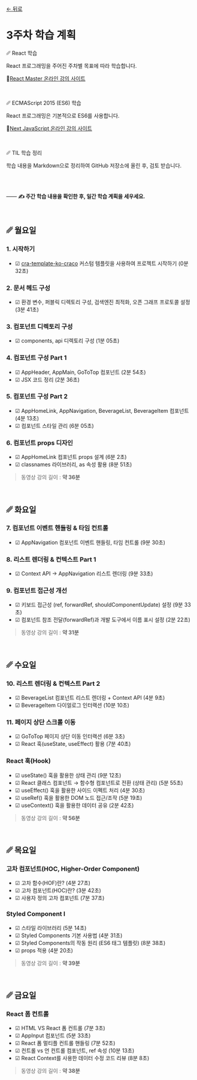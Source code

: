 [← 뒤로](./README.md)

# 3주차 학습 계획


␥ React 학습

React 프로그래밍을 주어진 주차별 목표에 따라 학습합니다.

🔗[React Master 온라인 강의 사이트](https://yamoo9.github.io/react-master)

<br>

␥ ECMAScript 2015 (ES6) 학습

React 프로그래밍은 기본적으로 ES6를 사용합니다.

🔗[Next JavaScript 온라인 강의 사이트](https://yamoo9.github.io/next-javascript)

<br>

␥ TIL 학습 정리

학습 내용을 Markdown으로 정리하여 GitHub 저장소에 올린 후, 검토 받습니다.

<br>
<br>

—— <b>✍️ 주간 학습 내용을 확인한 후, 일간 학습 계획을 세우세요.</b>

<br>


## ␥ 월요일

### 1. 시작하기
- ☑︎ [cra-template-ko-craco](https://www.npmjs.com/package/cra-template-ko-craco) 커스텀 템플릿을 사용하여 프로젝트 시작하기 (0분 32초)

### 2. 문서 헤드 구성
- ☑︎ 환경 변수, 퍼블릭 디렉토리 구성, 검색엔진 최적화, 오픈 그래프 프로토콜 설정 (3분 41초)

### 3. 컴포넌트 디렉토리 구성
- ☑︎ components, api 디렉토리 구성 (1분 05초)

### 4. 컴포넌트 구성 Part 1
- ☑︎ AppHeader, AppMain, GoToTop 컴포넌트 (2분 54초)
- ☑︎ JSX 코드 정리 (2분 36초)

### 5. 컴포넌트 구성 Part 2
- ☑︎ AppHomeLink, AppNavigation, BeverageList, BeverageItem 컴포넌트 (4분 13초)
- ☑︎ 컴포넌트 스타일 관리 (6분 05초)

### 6. 컴포넌트 props 디자인
- ☑︎ AppHomeLink 컴포넌트 props 설계 (6분 2초)
- ☑︎ classnames 라이브러리, as 속성 활용 (8분 51초)

> 동영상 강의 길이 : <b>약 36분</b>

<br>

## ␥ 화요일

### 7. 컴포넌트 이벤트 핸들링 & 타임 컨트롤
- ☑︎ AppNavigation 컴포넌트 이벤트 핸들링, 타임 컨트롤 (9분 30초)

### 8. 리스트 렌더링 & 컨텍스트 Part 1
- ☑︎ Context API → AppNavigation 리스트 렌더링 (9분 33초)

### 9. 컴포넌트 접근성 개선
- ☑︎ 키보드 접근성 (ref, forwardRef, shouldComponentUpdate) 설정 (9분 33초)
- ☑︎ 컴포넌트 참조 전달(forwardRef)과 개발 도구에서 이름 표시 설정 (2분 22초)

> 동영상 강의 길이 : <b>약 31분</b>

<br>

## ␥ 수요일

### 10. 리스트 렌더링 & 컨텍스트 Part 2
- ☑︎ BeverageList 컴포넌트 리스트 렌더링 + Context API (4분 9초)
- ☑︎ BeverageItem 다이얼로그 인터랙션 (10분 10초)

### 11. 페이지 상단 스크롤 이동
- ☑︎ GoToTop 페이지 상단 이동 인터랙션 (6분 3초)
- ☑︎ React 훅(useState, useEffect) 활용 (7분 40초)

### React 훅(Hook)

- ☑︎ useState() 훅을 활용한 상태 관리 (9분 12초)
- ☑︎ React 클래스 컴포넌트 → 함수형 컴포넌트로 전환 (상태 관리) (5분 55초)
- ☑︎ useEffect() 훅을 활용한 사이드 이펙트 처리 (4분 30초)
- ☑︎ useRef() 훅을 활용한 DOM 노드 접근/조작 (5분 19초)
- ☑︎ useContext() 훅을 활용한 데이터 공유 (2분 42초)

> 동영상 강의 길이 : <b>약 56분</b>

<br>

## ␥ 목요일

### 고차 컴포넌트(HOC, Higher-Order Component)
- ☑︎ 고차 함수(HOF)란? (4분 27초)
- ☑︎ 고차 컴포넌트(HOC)란? (3분 42초)
- ☑︎ 사용자 정의 고차 컴포넌트 (7분 37초)

### Styled Component I
- ☑︎ 스타일 라이브러리 (5분 14초)
- ☑︎ Styled Components 기본 사용법 (4분 31초)
- ☑︎ Styled Components의 작동 원리 (ES6 태그 템플릿) (8분 38초)
- ☑︎ props 적용 (4분 20초)

> 동영상 강의 길이 : <b>약 39분</b>

<br>

## ␥ 금요일

### React 폼 컨트롤

- ☑︎ HTML VS React 폼 컨트롤 (7분 3초)
- ☑︎ AppInput 컴포넌트 (5분 33초)
- ☑︎ React 폼 멀티플 컨트롤 핸들링 (7분 52초)
- ☑︎ 컨트롤 vs 언 컨트롤 컴포넌트, ref 속성 (10분 13초)
- ☑︎ React Context를 사용한 데이터 수정 코드 리뷰 (8분 8초)

> 동영상 강의 길이 : <b>약 38분</b>